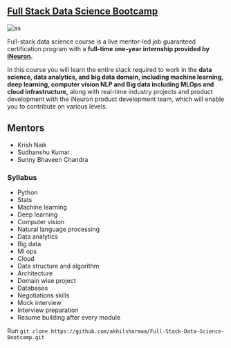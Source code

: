 ## [Full Stack Data Science Bootcamp](https://learn.ineuron.ai/course/Full-Stack-Data-Science-Bootcamp) 

![as](https://mitsloan.mit.edu/sites/default/files/styles/article_header/public/2021-04/machine-learning_2.jpg?h=865425c3&itok=AJPWyQXS)

Full-stack data science course is a live mentor-led job guaranteed certification program with a **full-time one-year internship provided by [iNeuron](https://ineuron.ai/).** 

In this course you will learn the entire stack required to work in the **data science, data analytics, and big data domain, including machine learning, deep learning, computer vision NLP and Big data including MLOps and cloud infrastructure,** along with real-time industry projects and product development with the iNeuron product development team, which will enable you to contribute on various levels.

## Mentors 
* Krish Naik 
* Sudhanshu Kumar
* Sunny Bhaveen Chandra

### Syllabus
*  Python
* Stats
* Machine learning
* Deep learning
* Computer vision
* Natural language processing
* Data analytics
* Big data
* Ml ops
* Cloud
* Data structure and algorithm
* Architecture
* Domain wise project
* Databases
* Negotiations skills
* Mock interview
* Interview preparation
* Resume building after every module

Run ```git clone https://github.com/akhilsharmaa/Full-Stack-Data-Science-Bootcamp.git```
